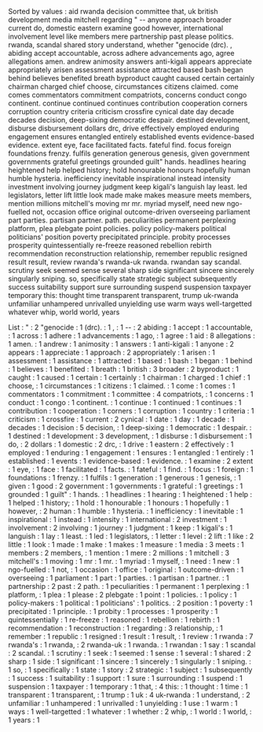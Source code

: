 Sorted by values :
aid rwanda decision committee that, uk british development media mitchell regarding " -- anyone approach broader current do, domestic eastern examine good however, international involvement level like members mere partnership past please politics. rwanda, scandal shared story understand, whether "genocide (drc). , abiding accept accountable, across adhere advancements ago, agree allegations amen. andrew animosity answers anti-kigali appears appreciate appropriately arisen assessment assistance attracted based bash began behind believes benefited breath byproduct caught caused certain certainly chairman charged chief choose, circumstances citizens claimed. come comes commentators commitment compatriots, concerns conduct congo continent. continue continued continues contribution cooperation corners corruption country criteria criticism crossfire cynical date day decade decades decision, deep-sixing democratic despair. destined development, disburse disbursement dollars drc, drive effectively employed enduring engagement ensures entangled entirely established events evidence-based evidence. extent eye, face facilitated facts. fateful find. focus foreign foundations frenzy. fulfils generation generous genesis, given government governments grateful greetings grounded guilt" hands. headlines hearing heightened help helped history; hold honourable honours hopefully human humble hysteria. inefficiency inevitable inspirational instead intensity investment involving journey judgment keep kigali's languish lay least. led legislators, letter lift little look made make makes measure meets members, mention millions mitchell's moving mr mr. myriad myself, need new ngo-fuelled not, occasion office original outcome-driven overseeing parliament part parties. partisan partner. path. peculiarities permanent perplexing platform, plea plebgate point policies. policy policy-makers political politicians' position poverty precipitated principle. probity processes prosperity quintessentially re-freeze reasoned rebellion rebirth recommendation reconstruction relationship, remember republic resigned result result, review rwanda's rwanda-uk rwanda. rwandan say scandal. scrutiny seek seemed sense several sharp side significant sincere sincerely singularly sniping. so, specifically state strategic subject subsequently success suitability support sure surrounding suspend suspension taxpayer temporary this: thought time transparent transparent, trump uk-rwanda unfamiliar unhampered unrivalled unyielding use warm ways well-targetted whatever whip, world world, years 

List :
" : 2
"genocide : 1
(drc). : 1
, : 1
-- : 2
abiding : 1
accept : 1
accountable, : 1
across : 1
adhere : 1
advancements : 1
ago, : 1
agree : 1
aid : 8
allegations : 1
amen. : 1
andrew : 1
animosity : 1
answers : 1
anti-kigali : 1
anyone : 2
appears : 1
appreciate : 1
approach : 2
appropriately : 1
arisen : 1
assessment : 1
assistance : 1
attracted : 1
based : 1
bash : 1
began : 1
behind : 1
believes : 1
benefited : 1
breath : 1
british : 3
broader : 2
byproduct : 1
caught : 1
caused : 1
certain : 1
certainly : 1
chairman : 1
charged : 1
chief : 1
choose, : 1
circumstances : 1
citizens : 1
claimed. : 1
come : 1
comes : 1
commentators : 1
commitment : 1
committee : 4
compatriots, : 1
concerns : 1
conduct : 1
congo : 1
continent. : 1
continue : 1
continued : 1
continues : 1
contribution : 1
cooperation : 1
corners : 1
corruption : 1
country : 1
criteria : 1
criticism : 1
crossfire : 1
current : 2
cynical : 1
date : 1
day : 1
decade : 1
decades : 1
decision : 5
decision, : 1
deep-sixing : 1
democratic : 1
despair. : 1
destined : 1
development : 3
development, : 1
disburse : 1
disbursement : 1
do, : 2
dollars : 1
domestic : 2
drc, : 1
drive : 1
eastern : 2
effectively : 1
employed : 1
enduring : 1
engagement : 1
ensures : 1
entangled : 1
entirely : 1
established : 1
events : 1
evidence-based : 1
evidence. : 1
examine : 2
extent : 1
eye, : 1
face : 1
facilitated : 1
facts. : 1
fateful : 1
find. : 1
focus : 1
foreign : 1
foundations : 1
frenzy. : 1
fulfils : 1
generation : 1
generous : 1
genesis, : 1
given : 1
good : 2
government : 1
governments : 1
grateful : 1
greetings : 1
grounded : 1
guilt" : 1
hands. : 1
headlines : 1
hearing : 1
heightened : 1
help : 1
helped : 1
history; : 1
hold : 1
honourable : 1
honours : 1
hopefully : 1
however, : 2
human : 1
humble : 1
hysteria. : 1
inefficiency : 1
inevitable : 1
inspirational : 1
instead : 1
intensity : 1
international : 2
investment : 1
involvement : 2
involving : 1
journey : 1
judgment : 1
keep : 1
kigali's : 1
languish : 1
lay : 1
least. : 1
led : 1
legislators, : 1
letter : 1
level : 2
lift : 1
like : 2
little : 1
look : 1
made : 1
make : 1
makes : 1
measure : 1
media : 3
meets : 1
members : 2
members, : 1
mention : 1
mere : 2
millions : 1
mitchell : 3
mitchell's : 1
moving : 1
mr : 1
mr. : 1
myriad : 1
myself, : 1
need : 1
new : 1
ngo-fuelled : 1
not, : 1
occasion : 1
office : 1
original : 1
outcome-driven : 1
overseeing : 1
parliament : 1
part : 1
parties. : 1
partisan : 1
partner. : 1
partnership : 2
past : 2
path. : 1
peculiarities : 1
permanent : 1
perplexing : 1
platform, : 1
plea : 1
please : 2
plebgate : 1
point : 1
policies. : 1
policy : 1
policy-makers : 1
political : 1
politicians' : 1
politics. : 2
position : 1
poverty : 1
precipitated : 1
principle. : 1
probity : 1
processes : 1
prosperity : 1
quintessentially : 1
re-freeze : 1
reasoned : 1
rebellion : 1
rebirth : 1
recommendation : 1
reconstruction : 1
regarding : 3
relationship, : 1
remember : 1
republic : 1
resigned : 1
result : 1
result, : 1
review : 1
rwanda : 7
rwanda's : 1
rwanda, : 2
rwanda-uk : 1
rwanda. : 1
rwandan : 1
say : 1
scandal : 2
scandal. : 1
scrutiny : 1
seek : 1
seemed : 1
sense : 1
several : 1
shared : 2
sharp : 1
side : 1
significant : 1
sincere : 1
sincerely : 1
singularly : 1
sniping. : 1
so, : 1
specifically : 1
state : 1
story : 2
strategic : 1
subject : 1
subsequently : 1
success : 1
suitability : 1
support : 1
sure : 1
surrounding : 1
suspend : 1
suspension : 1
taxpayer : 1
temporary : 1
that, : 4
this: : 1
thought : 1
time : 1
transparent : 1
transparent, : 1
trump : 1
uk : 4
uk-rwanda : 1
understand, : 2
unfamiliar : 1
unhampered : 1
unrivalled : 1
unyielding : 1
use : 1
warm : 1
ways : 1
well-targetted : 1
whatever : 1
whether : 2
whip, : 1
world : 1
world, : 1
years : 1
